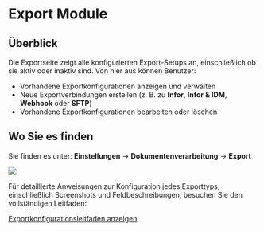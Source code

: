 # Export Module

## Überblick

Die Exportseite zeigt alle konfigurierten Export-Setups an, einschließlich ob sie aktiv oder inaktiv sind. Von hier aus können Benutzer:

* Vorhandene Exportkonfigurationen anzeigen und verwalten
* Neue Exportverbindungen erstellen (z. B. zu **Infor**, **Infor & IDM**, **Webhook** oder **SFTP**)
* Vorhandene Exportkonfigurationen bearbeiten oder löschen

## Wo Sie es finden

Sie finden es unter: **Einstellungen** → **Dokumentenverarbeitung** → **Export**

![](https://docs.docbits.com/~gitbook/image?url=https%3A%2F%2F578966019-files.gitbook.io%2F%7E%2Ffiles%2Fv0%2Fb%2Fgitbook-x-prod.appspot.com%2Fo%2Fspaces%252FT2n2w4uDCJvv7CJ5zrdk%252Fuploads%252Fn6ldlcI2sVUEgDdWb9U4%252Fimage.png%3Falt%3Dmedia%26token%3D8368818d-c899-4bee-ad21-a631d6be5c20\&width=768\&dpr=4\&quality=100\&sign=fbfcbd0c\&sv=2)

Für detaillierte Anweisungen zur Konfiguration jedes Exporttyps, einschließlich Screenshots und Feldbeschreibungen, besuchen Sie den vollständigen Leitfaden:

[Exportkonfigurationsleitfaden anzeigen](../../admin-section/settings/document-processing/export.md)
